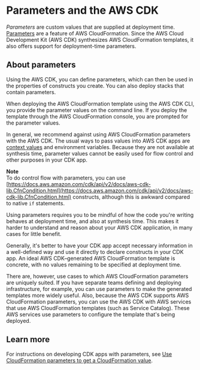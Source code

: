# Parameters and the AWS CDK<a name="parameters"></a>

*Parameters* are custom values that are supplied at deployment time\. [Parameters](https://docs.aws.amazon.com/AWSCloudFormation/latest/UserGuide/parameters-section-structure.html) are a feature of AWS CloudFormation\. Since the AWS Cloud Development Kit \(AWS CDK\) synthesizes AWS CloudFormation templates, it also offers support for deployment\-time parameters\.

## About parameters<a name="parameters-about"></a>

Using the AWS CDK, you can define parameters, which can then be used in the properties of constructs you create\. You can also deploy stacks that contain parameters\. 

When deploying the AWS CloudFormation template using the AWS CDK CLI, you provide the parameter values on the command line\. If you deploy the template through the AWS CloudFormation console, you are prompted for the parameter values\.

In general, we recommend against using AWS CloudFormation parameters with the AWS CDK\. The usual ways to pass values into AWS CDK apps are [context values](context.md) and environment variables\. Because they are not available at synthesis time, parameter values cannot be easily used for flow control and other purposes in your CDK app\.

**Note**  
To do control flow with parameters, you can use [https://docs.aws.amazon.com/cdk/api/v2/docs/aws-cdk-lib.CfnCondition.html](https://docs.aws.amazon.com/cdk/api/v2/docs/aws-cdk-lib.CfnCondition.html) constructs, although this is awkward compared to native `if` statements\.

Using parameters requires you to be mindful of how the code you're writing behaves at deployment time, and also at synthesis time\. This makes it harder to understand and reason about your AWS CDK application, in many cases for little benefit\.

Generally, it's better to have your CDK app accept necessary information in a well\-defined way and use it directly to declare constructs in your CDK app\. An ideal AWS CDK–generated AWS CloudFormation template is concrete, with no values remaining to be specified at deployment time\. 

There are, however, use cases to which AWS CloudFormation parameters are uniquely suited\. If you have separate teams defining and deploying infrastructure, for example, you can use parameters to make the generated templates more widely useful\. Also, because the AWS CDK supports AWS CloudFormation parameters, you can use the AWS CDK with AWS services that use AWS CloudFormation templates \(such as Service Catalog\)\. These AWS services use parameters to configure the template that's being deployed\.

## Learn more<a name="parameters-learn"></a>

For instructions on developing CDK apps with parameters, see [Use CloudFormation parameters to get a CloudFormation value](get_cfn_param.md)\.